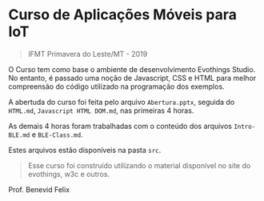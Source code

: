 # Curso de Aplicações Móveis para IoT 

> IFMT Primavera do Leste/MT - 2019

O Curso tem como base o ambiente de desenvolvimento Evothings Studio. No entanto, é passado uma noção de Javascript, CSS e HTML para melhor compreensão do código utilizado na programação dos exemplos.

A abertuda do curso foi feita pelo arquivo `Abertura.pptx`, seguida do `HTML.md`, `Javascript HTML DOM.md`, nas primeiras 4 horas.

As demais 4 horas foram trabalhadas com o conteúdo dos arquivos `Intro-BLE.md` e `BLE-Class.md`.

Estes arquivos estão disponíveis na pasta `src`.

> Esse curso foi construído utilizando o material disponível no site do evothings, w3c e outros.

Prof. Benevid Felix

